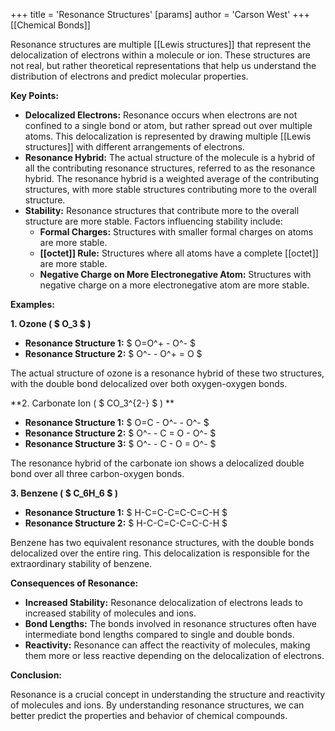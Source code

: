 +++
 title = 'Resonance Structures'
[params]
	author = 'Carson West'
+++
[[Chemical Bonds]]

Resonance structures are multiple [[Lewis structures]] that represent the delocalization of electrons within a molecule or ion. These structures are not real, but rather theoretical representations that help us understand the distribution of electrons and predict molecular properties. 

**Key Points:**

* **Delocalized Electrons:** Resonance occurs when electrons are not confined to a single bond or atom, but rather spread out over multiple atoms. This delocalization is represented by drawing multiple [[Lewis structures]] with different arrangements of electrons.
* **Resonance Hybrid:** The actual structure of the molecule is a hybrid of all the contributing resonance structures, referred to as the resonance hybrid. The resonance hybrid is a weighted average of the contributing structures, with more stable structures contributing more to the overall structure.
* **Stability:** Resonance structures that contribute more to the overall structure are more stable. Factors influencing stability include:
    * **Formal Charges:** Structures with smaller formal charges on atoms are more stable.
    * **[[octet]] Rule:** Structures where all atoms have a complete [[octet]] are more stable.
    * **Negative Charge on More Electronegative Atom:** Structures with negative charge on a more electronegative atom are more stable.

**Examples:**

**1. Ozone ( $ O_3 $ )**

* **Resonance Structure 1:**  $ O=O^+ - O^- $ 
* **Resonance Structure 2:**  $ O^- - O^+ = O $ 

The actual structure of ozone is a resonance hybrid of these two structures, with the double bond delocalized over both oxygen-oxygen bonds.

**2. Carbonate Ion ( $ CO_3^{2-} $ ) **

* **Resonance Structure 1:** 
 $ O=C - O^- - O^- $ 
* **Resonance Structure 2:** 
 $ O^- - C = O - O^- $ 
* **Resonance Structure 3:** 
 $ O^- - C - O = O^- $ 

The resonance hybrid of the carbonate ion shows a delocalized double bond over all three carbon-oxygen bonds.

**3. Benzene ( $ C_6H_6 $ )**

* **Resonance Structure 1:** 
 $ H-C=C-C=C-C=C-H $ 
* **Resonance Structure 2:** 
 $ H-C-C=C-C=C-C-H $ 

Benzene has two equivalent resonance structures, with the double bonds delocalized over the entire ring. This delocalization is responsible for the extraordinary stability of benzene.

**Consequences of Resonance:**

* **Increased Stability:** Resonance delocalization of electrons leads to increased stability of molecules and ions.
* **Bond Lengths:** The bonds involved in resonance structures often have intermediate bond lengths compared to single and double bonds.
* **Reactivity:** Resonance can affect the reactivity of molecules, making them more or less reactive depending on the delocalization of electrons.

**Conclusion:**

Resonance is a crucial concept in understanding the structure and reactivity of molecules and ions. By understanding resonance structures, we can better predict the properties and behavior of chemical compounds. 
